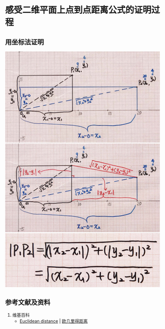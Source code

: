 # 感受二维平面上点到点距离公式的证明过程

## 用坐标法证明

![](/images/线性代数/用坐标法验证向量的运算法则/距离公式/感受二维平面上点到点距离公式的证明过程/1a1.jpg)
![](/images/线性代数/用坐标法验证向量的运算法则/距离公式/感受二维平面上点到点距离公式的证明过程/1a2.jpg)
![](/images/线性代数/用坐标法验证向量的运算法则/距离公式/感受二维平面上点到点距离公式的证明过程/1a3.jpg)

## 参考文献及资料

1. 维基百科
	- [Euclidean distance](https://en.wikipedia.org/wiki/Euclidean_distance) | [欧几里得距离](https://zh.wikipedia.org/wiki/欧几里得距离) 

